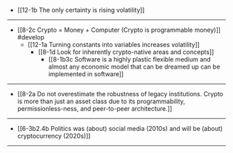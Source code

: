 - [[12-1b The only certainty is rising volatility]]
---
- [[8-2c Crypto = Money + Computer (Crypto is programmable money)]] #develop
  - [[12-1a Turning constants into variables increases volatility]]
    - [[8-1d Look for inherently crypto-native areas and concepts]]
      - [[8-1b3c Software is a highly plastic flexible medium and almost any economic model that can be dreamed up can be implemented in software]]
---
- [[8-2a Do not overestimate the robustness of legacy institutions. Crypto is more than just an asset class due to its programmability, permissionless-ness, and peer-to-peer architecture.]]
---
- [[6-3b2.4b Politics was (about) social media (2010s) and will be (about) cryptocurrency (2020s)]]
---
